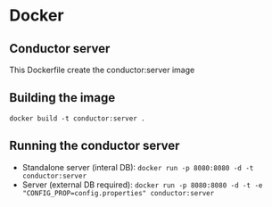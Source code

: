 # Docker
## Conductor server
This Dockerfile create the conductor:server image

## Building the image
`docker build -t conductor:server .`

## Running the conductor server
 - Standalone server (interal DB): `docker run -p 8080:8080 -d -t conductor:server`
 - Server (external DB required): `docker run -p 8080:8080 -d -t -e "CONFIG_PROP=config.properties" conductor:server`